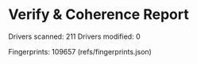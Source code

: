 # Verify & Coherence Report

Drivers scanned: 211
Drivers modified: 0

Fingerprints: 109657 (refs/fingerprints.json)

